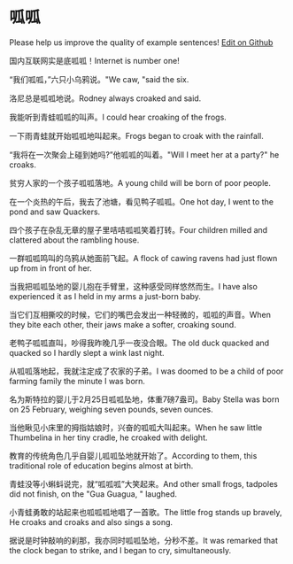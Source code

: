 # 呱呱

Please help us improve the quality of example sentences! [Edit on Github](https://github.com/jiyushe/jiyu-example-sentence-source/blob/main/chinese/guagua_1.md)

<p><span class="chinese">国内互联网实是底呱呱！</span><span class="english">Internet is number one!</span></p>

<p><span class="chinese">“我们呱呱，”六只小乌鸦说。</span><span class="english">"We caw, "said the six.</span></p>

<p><span class="chinese">洛尼总是呱呱地说。</span><span class="english">Rodney always croaked and said.</span></p>

<p><span class="chinese">我能听到青蛙呱呱的叫声。</span><span class="english">I could hear croaking of the frogs.</span></p>

<p><span class="chinese">一下雨青蛙就开始呱呱地叫起来。</span><span class="english">Frogs began to croak with the rainfall.</span></p>

<p><span class="chinese">“我将在一次聚会上碰到她吗?”他呱呱的叫着。</span><span class="english">"Will I meet her at a party?" he croaks.</span></p>

<p><span class="chinese">贫穷人家的一个孩子呱呱落地。</span><span class="english">A young child will be born of poor people.</span></p>

<p><span class="chinese">在一个炎热的午后，我去了池塘，看见鸭子呱呱。</span><span class="english">One hot day, I went to the pond and saw Quackers.</span></p>

<p><span class="chinese">四个孩子在杂乱无章的屋子里咭咭呱呱笑着打转。</span><span class="english">Four children milled and clattered about the rambling house.</span></p>

<p><span class="chinese">一群呱呱鸣叫的乌鸦从她面前飞起。</span><span class="english">A flock of cawing ravens had just flown up from in front of her.</span></p>

<p><span class="chinese">当我把呱呱坠地的婴儿抱在手臂里，这种感受同样悠然而生。</span><span class="english">I have also experienced it as I held in my arms a just-born baby.</span></p>

<p><span class="chinese">当它们互相撕咬的时候，它们的嘴巴会发出一种轻微的，呱呱的声音。</span><span class="english">When they bite each other, their jaws make a softer, croaking sound.</span></p>

<p><span class="chinese">老鸭子呱呱直叫，吵得我昨晚几乎一夜没合眼。</span><span class="english">The old duck quacked and quacked so I hardly slept a wink last night.</span></p>

<p><span class="chinese">从呱呱落地起，我就注定成了农家的子弟。</span><span class="english">I was doomed to be a child of poor farming family the minute I was born.</span></p>

<p><span class="chinese">名为斯特拉的婴儿于2月25日呱呱坠地，体重7磅7盎司。</span><span class="english">Baby Stella was born on 25 February, weighing seven pounds, seven ounces.</span></p>

<p><span class="chinese">当他瞅见小床里的拇指姑娘时，兴奋的呱呱大叫起来。</span><span class="english">When he saw little Thumbelina in her tiny cradle, he croaked with delight.</span></p>

<p><span class="chinese">教育的传统角色几乎自婴儿呱呱坠地就开始了。</span><span class="english">According to them, this traditional role of education begins almost at birth.</span></p>

<p><span class="chinese">青蛙没等小蝌蚪说完，就“呱呱呱”大笑起来。</span><span class="english">And other small frogs, tadpoles did not finish, on the "Gua Guagua, " laughed.</span></p>

<p><span class="chinese">小青蛙勇敢的站起来也呱呱呱地唱了一首歌。</span><span class="english">The little frog stands up bravely, He croaks and croaks and also sings a song.</span></p>

<p><span class="chinese">据说是时钟敲响的刹那，我亦同时呱呱坠地，分秒不差。</span><span class="english">It was remarked that the clock began to strike, and I began to cry, simultaneously.</span></p>

